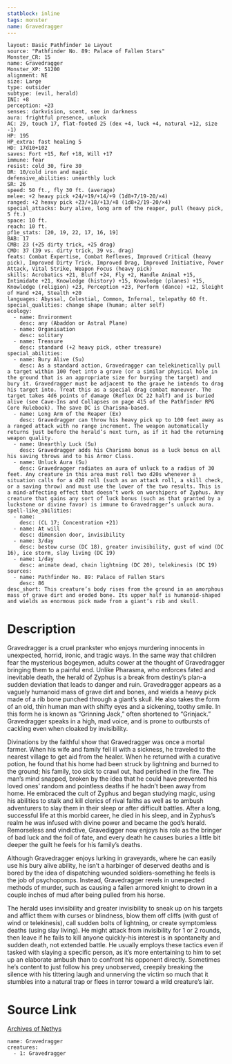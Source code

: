 ```yaml
---
statblock: inline
tags: monster
name: Gravedragger
---
```

```statblock
layout: Basic Pathfinder 1e Layout
source: "Pathfinder No. 89: Palace of Fallen Stars"
Monster_CR: 15
name: Gravedragger
Monster_XP: 51200
alignment: NE
size: Large
type: outsider
subtype: (evil, herald)
INI: +8
perception: +23
senses: darkvision, scent, see in darkness
aura: frightful presence, unluck
AC: 29, touch 17, flat-footed 25 (dex +4, luck +4, natural +12, size -1)
HP: 195
HP_extra: fast healing 5
HD: 17d10+102
saves: Fort +15, Ref +18, Will +17
immune: fear
resist: cold 30, fire 30
DR: 10/cold iron and magic
defensive_abilities: unearthly luck
SR: 26
speed: 50 ft., fly 30 ft. (average)
melee: +2 heavy pick +24/+19/+14/+9 (1d8+7/19-20/×4)
ranged: +2 heavy pick +23/+18/+13/+8 (1d8+2/19-20/×4)
special_attacks: bury alive, long arm of the reaper, pull (heavy pick, 5 ft.)
space: 10 ft.
reach: 10 ft.
pf1e_stats: [20, 19, 22, 17, 16, 19]
BAB: 17
CMB: 23 (+25 dirty trick, +25 drag)
CMD: 37 (39 vs. dirty trick, 39 vs. drag)
feats: Combat Expertise, Combat Reflexes, Improved Critical (heavy pick), Improved Dirty Trick, Improved Drag, Improved Initiative, Power Attack, Vital Strike, Weapon Focus (heavy pick)
skills: Acrobatics +21, Bluff +24, Fly +2, Handle Animal +15, Intimidate +21, Knowledge (history) +15, Knowledge (planes) +15, Knowledge (religion) +23, Perception +23, Perform (dance) +12, Sleight of Hand +24, Stealth +20
languages: Abyssal, Celestial, Common, Infernal, telepathy 60 ft.
special_qualities: change shape (human; alter self)
ecology:
  - name: Environment
    desc: any (Abaddon or Astral Plane)
  - name: Organisation
    desc: solitary
  - name: Treasure
    desc: standard (+2 heavy pick, other treasure)
special_abilities:
  - name: Bury Alive (Su)
    desc: As a standard action, Gravedragger can telekinetically pull a target within 100 feet into a grave (or a similar physical hole in the ground that is an appropriate size for burying the target) and bury it. Gravedragger must be adjacent to the grave he intends to drag his target into. Treat this as a special drag combat maneuver. The target takes 4d6 points of damage (Reflex DC 22 half) and is buried alive (see Cave-Ins and Collapses on page 415 of the Pathfinder RPG Core Rulebook). The save DC is Charisma-based.
  - name: Long Arm of the Reaper (Ex)
    desc: Gravedragger can throw his heavy pick up to 100 feet away as a ranged attack with no range increment. The weapon automatically returns just before the herald’s next turn, as if it had the returning weapon quality.
  - name: Unearthly Luck (Su)
    desc: Gravedragger adds his Charisma bonus as a luck bonus on all his saving throws and to his Armor Class.
  - name: Unluck Aura (Su)
    desc: Gravedragger radiates an aura of unluck to a radius of 30 feet. Any creature in this area must roll two d20s whenever a situation calls for a d20 roll (such as an attack roll, a skill check, or a saving throw) and must use the lower of the two results. This is a mind-affecting effect that doesn’t work on worshipers of Zyphus. Any creature that gains any sort of luck bonus (such as that granted by a luckstone or divine favor) is immune to Gravedragger’s unluck aura.
spell-like_abilities:
  - name:
    desc: (CL 17; Concentration +21)
  - name: At will
    desc: dimension door, invisibility
  - name: 3/day
    desc: bestow curse (DC 18), greater invisibility, gust of wind (DC 16), ice storm, slay living (DC 19)
  - name: 1/day
    desc: animate dead, chain lightning (DC 20), telekinesis (DC 19)
sources:
  - name: Pathfinder No. 89: Palace of Fallen Stars
    desc: 86
desc_short: This creature’s body rises from the ground in an amorphous mass of grave dirt and eroded bone. Its upper half is humanoid-shaped and wields an enormous pick made from a giant’s rib and skull.
```
# Description
Gravedragger is a cruel prankster who enjoys murdering innocents in unexpected, horrid, ironic, and tragic ways. In the same way that children fear the mysterious bogeymen, adults cower at the thought of Gravedragger bringing them to a painful end. Unlike Pharasma, who enforces fated and inevitable death, the herald of Zyphus is a break from destiny’s plan-a sudden deviation that leads to danger and ruin. Gravedragger appears as a vaguely humanoid mass of grave dirt and bones, and wields a heavy pick made of a rib bone punched through a giant’s skull. He also takes the form of an old, thin human man with shifty eyes and a sickening, toothy smile. In this form he is known as “Grinning Jack,” often shortened to “Grinjack.” Gravedragger speaks in a high, mad voice, and is prone to outbursts of cackling even when cloaked by invisibility.

Divinations by the faithful show that Gravedragger was once a mortal farmer. When his wife and family fell ill with a sickness, he traveled to the nearest village to get aid from the healer. When he returned with a curative potion, he found that his home had been struck by lightning and burned to the ground; his family, too sick to crawl out, had perished in the fire. The man’s mind snapped, broken by the idea that he could have prevented his loved ones’ random and pointless deaths if he hadn’t been away from home. He embraced the cult of Zyphus and began studying magic, using his abilities to stalk and kill clerics of rival faiths as well as to ambush adventurers to slay them in their sleep or after difficult battles. After a long, successful life at this morbid career, he died in his sleep, and in Zyphus’s realm he was infused with divine power and became the god’s herald. Remorseless and vindictive, Gravedigger now enjoys his role as the bringer of bad luck and the foil of fate, and every death he causes buries a little bit deeper the guilt he feels for his family’s deaths.

Although Gravedragger enjoys lurking in graveyards, where he can easily use his bury alive ability, he isn’t a harbinger of deserved deaths and is bored by the idea of dispatching wounded soldiers-something he feels is the job of psychopomps. Instead, Gravedragger revels in unexpected methods of murder, such as causing a fallen armored knight to drown in a couple inches of mud after being pulled from his horse.

The herald uses invisibility and greater invisibility to sneak up on his targets and afflict them with curses or blindness, blow them off cliffs (with gust of wind or telekinesis), call sudden bolts of lightning, or create symptomless deaths (using slay living). He might attack from invisibility for 1 or 2 rounds, then leave if he fails to kill anyone quickly-his interest is in spontaneity and sudden death, not extended battle. He usually employs these tactics even if tasked with slaying a specific person, as it’s more entertaining to him to set up an elaborate ambush than to confront his opponent directly. Sometimes he’s content to just follow his prey unobserved, creepily breaking the silence with his tittering laugh and unnerving the victim so much that it stumbles into a natural trap or flees in terror toward a wild creature’s lair.
# Source Link
[Archives of Nethys](https://aonprd.com/MonsterDisplay.aspx?ItemName=Gravedragger)
```encounter-table
name: Gravedragger
creatures:
  - 1: Gravedragger
```
